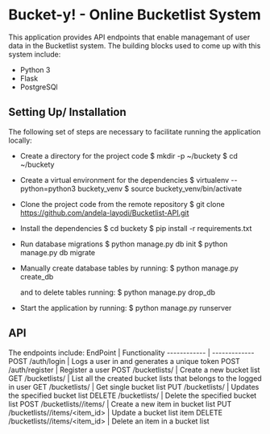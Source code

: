 # Bucket-y! - Online Bucketlist System
This application provides API endpoints that enable managemant of user data in the Bucketlist system.
The building blocks used to come up with this system include:
* Python 3
* Flask
* PostgreSQl

## Setting Up/ Installation
The following set of steps are necessary to facilitate running the application locally:
* Create a directory for the project code
      $ mkdir -p ~/buckety
      $ cd ~/buckety

* Create a virtual environment for the dependencies
      $ virtualenv --python=python3 buckety_venv
      $ source buckety_venv/bin/activate

* Clone the project code from the remote repository
      $ git clone https://github.com/andela-layodi/Bucketlist-API.git

* Install the dependencies
      $ cd buckety
      $ pip install -r requirements.txt

* Run database migrations
        $ python manage.py db init
        $ python manage.py db migrate

* Manually create database tables by running:
        $ python manage.py create_db

  and to delete tables running:
        $ python manage.py drop_db

* Start the application by running:
        $ python manage.py runserver

## API
The endpoints include:
EndPoint | Functionality
------------ | -------------
POST /auth/login | Logs a user in and generates a unique token
POST /auth/register | Register a user
POST /bucketlists/  | Create a new bucket list
GET /bucketlists/ | List all the created bucket lists that belongs to the logged in user
GET /bucketlists/<id> | Get single bucket list
PUT /bucketlists/<id> | Updates the specified bucket list
DELETE /bucketlists/<id> | Delete the specified bucket list
POST /bucketlists/<id>/items/ | Create a new item in bucket list
PUT /bucketlists/<id>/items/<item_id> | Update a bucket list item
DELETE /bucketlists/<id>/items/<item_id> | Delete an item in a bucket list
